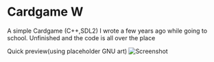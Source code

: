 # Cardgame W
A simple Cardgame (C++,SDL2) I wrote a few years ago while going to school.
Unfinished and the code is all over the place

Quick preview(using placeholder GNU art)
![Screenshot](https://user-images.githubusercontent.com/17035272/71309379-6a005880-2407-11ea-9c78-5354e02ee042.png)
